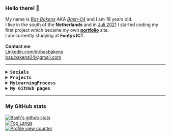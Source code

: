 ### Hello there! 👋
My name is <a href="https://instagram.com/basbakens">*Bas Bakens*</a> AKA <a href="https://github.com/bash-04">*Bash-04*</a> and I am *18* years old. 
  <br>
I live in the south of the **Netherlands** and in <ins>Juli 2021</ins> I started coding my first project which became my own <a href="https://basbakens.ga">**portfolio**</a> site.
  <br>
I am currently studying at **Fontys ICT**.
  <br>
  <br>
**Contact me**
  <br>
<a href="https://www.linkedin.com/in/basbakens/" target=blank>Linkedin.com/in/basbakens</a>
  <br>
<a href="mailto:bas.bakens@gmail.com">bas.bakens04@gmail.com</a>

<hr>

<details>
<summary><samp><b>Socials</b></samp></summary>
  ✦ <a href="https://basbakens.ga">Portfolio Site</a>
    <br>
  ✦ <a href="https://instagram.com/basbakensdev" target="blank">Instagram</a>
    <br>
  ✦ <a href="https://discord.com/users/428516097244004352">Discord</a>
    <br>
  ✦ <a href="https://www.linkedin.com/in/basbakens/" target=blank>Linkedin</a>
  <hr>
</details>

<details>
<summary><samp><b>Projects</b></samp></summary>
<h2>Current project</h2>
  ✦ <a href="https://github.com/Bash-04/basbakens">basbakens</a> (Portfolio site) [status: In Progress]
    <br>
  ✦ <a href="https://github.com/Bash-04/TheDashboard">TheDashboard</a> [status: In Progress]
    <br>
  ✦ <a href="https://github.com/Bash-04/Noted">Noted</a> (API?) [status: In Progress]

  <h3><a href="https://github.com/Bash-04/mini-projects">Mini-Projects</a></h3>
  ✦ <a href="https://github.com/Bash-04/Mini-Projects/tree/main/Hello%2C%20world!">Hello, World!</a>
    <br>
  ✦ <a href="https://github.com/Bash-04/Mini-Projects/tree/main/Tools">Tools</a>

  <hr>

<h2>Earlier projects</h2>
  <h4>Varendonck College, Asten</h4>
  ✦ <a href="https://github.com/Bash-04/OROwebapp-v2">OROwebapp-V2</a> (Technasium Mastertest; ORO) [status: Done]
    <br>
  ✦ <a href="https://github.com/Bash-04/OROwebapp-v1">OROwebapp-V1</a> (Technasium Mastertest; ORO) [status: Done]
  <hr>
</details>

<details>
<summary><samp><b>MyLearningProcess</b></samp></summary>
<h2><a href="https://github.com/Bash-04/MyLearningProcess">MyLearningProcess</a></h2>
  <h3>Fontys University of Applied sciences - HBO-ICT</h3>
✦ <a href="https://github.com/Bash-04/MyLearningProcess/tree/main/Startsemester">Startsemester</a>
    <br>
&nbsp;  ✧ <a href="https://github.com/Bash-04/MyLearningProcess/tree/main/Startsemester/Business">Business</a>
    <br>
&nbsp;  ✧ <a href="https://github.com/Bash-04/MyLearningProcess/tree/main/Startsemester/Software">Software</a>
    <br>
&nbsp;  ✧ <a href="https://github.com/Bash-04/MyLearningProcess/tree/main/Startsemester/Technology">Technology</a>
  <hr>
</details>

<details>
<summary><samp><b>My GitHub pages</b></samp></summary>
✦ <a href="https://Bash-04.GitHub.io">Bash-04.GitHub.io</a>
  <br>
&nbsp;  ✧ <a href="https://Bash-04.GitHub.io/basbakens/">Bash-04.GitHub.io/basbakens/</a>
  <br>
&nbsp;  ✧ <a href="https://Bash-04.GitHub.io/TheDashboard/web/">Bash-04.GitHub.io/TheDashboard/web/</a>
  <br>
&nbsp;  ✧ <a href="https://Bash-04.GitHub.io/Mini-Projects/">Bash-04.GitHub.io/Mini-Projects/</a>
</details>

<hr>

### My GitHub stats
[![Bash's github stats](https://github-readme-stats.vercel.app/api?username=Bash-04&show_icons=true&theme=highcontrast&title_color=2aa889&text_color=99d1ce)](https://github.com/Bash-04)
  <br>
[![Top Langs](https://github-readme-stats.vercel.app/api/top-langs/?username=Bash-04&theme=gotham&layout=compact&langs_count=6)](https://github.com/Bash-04)
  <br>
[![Profile view counter](https://komarev.com/ghpvc/?username=Bash-04&color=2aa889)](https://github.com/Bash-04)
